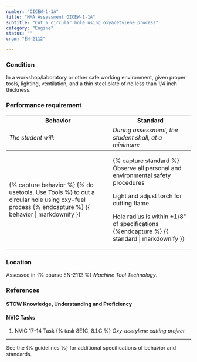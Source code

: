 ```yaml
---
number: "OICEW-1-1A"
title: "MMA Assessment OICEW-1-1A"
subtitle: "Cut a circular hole using oxyacetylene process"
category: "Engine"
status: ""
cnum: "EN-2112"

---
```

### Condition

In a workshop/laboratory or other safe working environment, given proper tools, lighting, ventilation, and a thin steel plate of no less than 1/4 inch thickness.

### Performance requirement 

<table width='100%' class='Guidelines'>
 <thead>
 <tr>
     <th class='thirty'>Behavior</th>
     <th class='seventy'>Standard</th>
 </tr>
 <tr>
     <td><em>The student will:</em></td>
     <td><em>During assessment, the student shall, at a minimum:</em></td>
 </tr>
 </thead>
 <tbody>
 

<tr><td>

{% capture behavior %}
{% do usetools, Use Tools %} to cut a circular hole using oxy-fuel process
{% endcapture %}
{{ behavior | markdownify }}

</td><td>

{% capture standard %}
Observe all personal and environmental safety procedures

Light and adjust torch for cutting flame

Hole radius is within ±1/8" of specifications
{%endcapture %}
{{ standard | markdownify }}

</td></tr>



 </tbody>
 </table>

### Location

Assessed in  {% course  EN-2112 %}  *Machine Tool Technology*.

### References

#### STCW Knowledge, Understanding and Proficiency


#### NVIC Tasks

1. NVIC 17-14 Task {% task 8E1C, 8.1.C %} *Oxy-acetylene cutting project*



***



See the {% guidelines %} for additional specifications of behavior and standards.